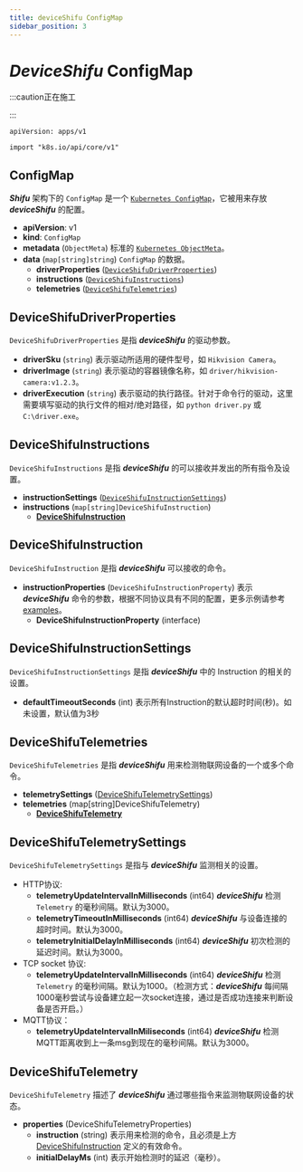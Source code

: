 ```yaml
---
title: deviceShifu ConfigMap
sidebar_position: 3
---
```


# ***DeviceShifu*** ConfigMap

:::caution正在施工

:::

`apiVersion: apps/v1`

`import "k8s.io/api/core/v1"`

## ConfigMap

***Shifu*** 架构下的 `ConfigMap` 是一个 [`Kubernetes ConfigMap`](https://kubernetes.io/docs/reference/kubernetes-api/config-and-storage-resources/config-map-v1/)，它被用来存放 ***deviceShifu*** 的配置。

- **apiVersion**: v1
- **kind**: `ConfigMap`
- **metadata** (`ObjectMeta`)
  标准的 [`Kubernetes ObjectMeta`](https://kubernetes.io/docs/reference/kubernetes-api/common-definitions/object-meta/#ObjectMeta)。
- **data** (`map[string]string`)
  `ConfigMap` 的数据。
  - **driverProperties** ([`DeviceShifuDriverProperties`](#deviceshifudriverproperties))
  - **instructions** ([`DeviceShifuInstructions`](#deviceshifuinstructions))
  - **telemetries** ([`DeviceShifuTelemetries`](#deviceshifutelemetries))

## DeviceShifuDriverProperties

`DeviceShifuDriverProperties` 是指 ***deviceShifu*** 的驱动参数。

- **driverSku** (`string`)
  表示驱动所适用的硬件型号，如 `Hikvision Camera`。
- **driverImage** (`string`)
  表示驱动的容器镜像名称，如 `driver/hikvision-camera:v1.2.3`。
- **driverExecution** (`string`)
  表示驱动的执行路径。针对于命令行的驱动，这里需要填写驱动的执行文件的相对/绝对路径，如 `python driver.py` 或 `C:\driver.exe`。

## DeviceShifuInstructions

`DeviceShifuInstructions` 是指 ***deviceShifu*** 的可以接收并发出的所有指令及设置。

- **instructionSettings** ([`DeviceShifuInstructionSettings`](#deviceshifuinstructionsettings))
- **instructions** (`map[string]DeviceShifuInstruction`)
    - **[DeviceShifuInstruction](#deviceshifuinstruction)**

## DeviceShifuInstruction

`DeviceShifuInstruction` 是指 ***deviceShifu*** 可以接收的命令。

- **instructionProperties** (`DeviceShifuInstructionProperty`)
  表示 ***deviceShifu*** 命令的参数，根据不同协议具有不同的配置，更多示例请参考 [examples](https://github.com/Edgenesis/shifu/tree/main/examples)。
  - **DeviceShifuInstructionProperty** (interface)

## DeviceShifuInstructionSettings

`DeviceShifuInstructionSettings` 是指 ***deviceShifu*** 中的 Instruction 的相关的设置。

- **defaultTimeoutSeconds** (int)
  表示所有Instruction的默认超时时间(秒)。如未设置，默认值为3秒

## DeviceShifuTelemetries

`DeviceShifuTelemetries` 是指 ***deviceShifu*** 用来检测物联网设备的一个或多个命令。

- **telemetrySettings** ([DeviceShifuTelemetrySettings](#deviceshifutelemetrysettings))
- **telemetries** (map[string]DeviceShifuTelemetry)
  - **[DeviceShifuTelemetry](#deviceshifutelemetry)**

## DeviceShifuTelemetrySettings

`DeviceShifuTelemetrySettings` 是指与 ***deviceShifu*** 监测相关的设置。

- HTTP协议:
  - **telemetryUpdateIntervalInMilliseconds** (int64) ***deviceShifu*** 检测 `Telemetry` 的毫秒间隔。默认为3000。
  - **telemetryTimeoutInMilliseconds** (int64) ***deviceShifu*** 与设备连接的超时时间。默认为3000。
  - **telemetryInitialDelayInMilliseconds** (int64) ***deviceShifu*** 初次检测的延迟时间。默认为3000。
- TCP socket 协议:
  - **telemetryUpdateIntervalInMilliseconds** (int64) ***deviceShifu*** 检测 `Telemetry` 的毫秒间隔。默认为1000。（检测方式：***deviceShifu*** 每间隔1000毫秒尝试与设备建立起一次socket连接，通过是否成功连接来判断设备是否开启。）
- MQTT协议：
  - **telemetryUpdateIntervalInMiliseconds** (int64) ***deviceShifu*** 检测MQTT距离收到上一条msg到现在的毫秒间隔。默认为3000。

## DeviceShifuTelemetry

`DeviceShifuTelemetry` 描述了 ***deviceShifu*** 通过哪些指令来监测物联网设备的状态。

- **properties** (DeviceShifuTelemetryProperties)
  - **instruction** (string)
    表示用来检测的命令，且必须是上方 [DeviceShifuInstruction](#deviceshifuinstruction) 定义的有效命令。
  - **initialDelayMs** (int)
    表示开始检测时的延迟（毫秒）。
